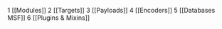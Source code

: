 1 [[Modules]]
2 [[Targets]]
3 [[Payloads]]
4 [[Encoders]]
5 [[Databases MSF]]
6 [[Plugins & Mixins]]